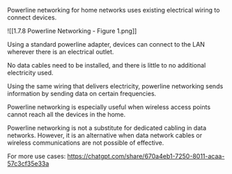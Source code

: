 Powerline networking for home networks uses existing electrical wiring to connect devices.

![[1.7.8 Powerline Networking - Figure 1.png]]

Using a standard powerline adapter, devices can connect to the LAN wherever there is an electrical outlet.

No data cables need to be installed, and there is little to no additional electricity used.

Using the same wiring that delivers electricity, powerline networking sends information by sending data on certain frequencies.

Powerline networking is especially useful when wireless access points cannot reach all the devices in the home. 

Powerline networking is not a substitute for dedicated cabling in data networks. However, it is an alternative when data network cables or wireless communications are not possible of effective.

For more use cases: 
https://chatgpt.com/share/670a4eb1-7250-8011-acaa-57c3cf35e33a